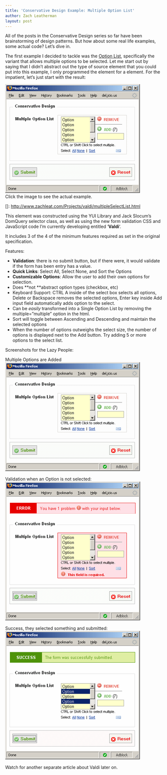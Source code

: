 ```yaml
---
title: 'Conservative Design Example: Multiple Option List'
author: Zach Leatherman
layout: post
---
```


All of the posts in the Conservative Design series so far have been brainstorming of design patterns. But how about some real life examples, some actual code? Let’s dive in.

The first example I decided to tackle was the [Option List][1], specifically the variant that allows multiple options to be selected. Let me start out by saying that I didn’t abstract out the type of source element that you could put into this example, I only programmed the element for a  element. For the impatient, let’s just start with the result:

 [1]: http://www.zachleat.com/web/2007/02/26/conservative-design-option-list/

[![Multiple Option List Real Example][3]][3]  
Click the image to see the actual example.

 []: http://www.zachleat.com/Projects/valdi/multipleSelectList.html

This element was constructed using the YUI Library and Jack Slocum’s DomQuery selector class, as well as using the new form validation CSS and JavaScript code I’m currently developing entitled ‘**Valdi**‘.

It includes 3 of the 4 of the minimum features required as set in the original specification.

Features:

*   **Validation**: there is no submit button, but if there were, it would validate if the form has been entry has a value.
*   **Quick Links**: Select All, Select None, and Sort the Options
*   **Customizable Options**: Allow the user to add their own options for selection.
*   Does **not **abstract option types (checkbox, etc)
*   Keyboard Support: CTRL A inside of the select box selects all options, Delete or Backspace removes the selected options, Enter key inside Add input field automatically adds option to the select.
*   Can be *easily* transformed into a Single Option List by removing the multiple=”multiple” option in the html.
*   Sort will toggle between Ascending and Descending and maintain the selected options
*   When the number of options outweighs the select size, the number of options is displayed next to the Add button. Try adding 5 or more options to the select list.

Screenshots for the Lazy People:

Multiple Options are Added  
![Multiple Option List Real Example][3]

 [3]: /web/wp-content/uploads/2007/03/optionlist_multiple_real1.gif

Validation when an Option is not selected:  
![Multiple Option List Real Example][4]

 [4]: /web/wp-content/uploads/2007/03/optionlist_multiple_real21.gif

Success, they selected something and submitted:  
![Multiple Option List Real Example][5]

 [5]: /web/wp-content/uploads/2007/03/optionlist_multiple_real31.gif

Watch for another separate article about Valdi later on.
